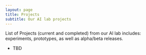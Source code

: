 ```yaml
---
layout: page
title: Projects
subtitle: Our AI lab projects
---
```


List of Projects (current and completed) from our AI lab includes: 
experiments, prototypes, as well as alpha/beta releases.

- TBD